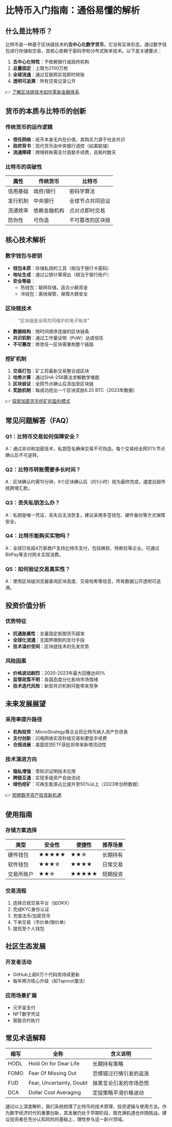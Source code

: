 # 比特币入门指南：通俗易懂的解析

## 什么是比特币？

比特币是一种基于区块链技术的**去中心化数字货币**。它没有实体形态，通过数字钱包进行存储和交易，其核心依赖于密码学和分布式账本技术。以下是关键要点：

1. **去中心化特性**：不依赖银行或政府机构
2. **总量固定**：上限为2100万枚
3. **全球流通**：通过互联网实现即时转账
4. **透明可追溯**：所有交易记录公开

👉 [了解区块链技术如何革新金融体系](https://bit.ly/okx_welcome)

## 货币的本质与比特币的创新

### 传统货币的运作逻辑
- **信任网络**：纸币本身无内在价值，其购买力源于社会共识
- **政府背书**：现代货币由中央银行调控（如美联储）
- **流通障碍**：跨境转账需支付高额手续费，且耗时数天

### 比特币的突破性
| 属性          | 传统货币           | 比特币                |
|---------------|--------------------|-----------------------|
| 信用基础      | 政府/银行          | 密码学算法            |
| 发行机制      | 中央银行           | 全球节点共同验证      |
| 流通效率      | 依赖金融机构       | 点对点即时交易        |
| 防伪性        | 可伪造             | 不可篡改的区块链      |

## 核心技术解析

### 数字钱包与密钥
- **钱包本质**：存储私钥的工具（相当于银行卡密码）
- **地址生成**：通过公钥计算得出（相当于银行账户）
- **安全等级**：
  - 热钱包：联网存储，适合小额资金
  - 冷钱包：离线保管，保障大额安全

### 区块链技术
> "区块链是全网共同维护的电子账本"

- **数据结构**：按时间顺序连接的区块链条
- **共识机制**：通过工作量证明（PoW）达成信任
- **不可篡改**：修改任一区块需重构整个链路

### 挖矿机制
1. **交易打包**：矿工将最新交易整合成区块
2. **哈希计算**：通过SHA-256算法求解数学难题
3. **区块验证**：全网节点确认后添加至区块链
4. **奖励机制**：每成功挖出一个区块奖励6.25 BTC（2023年数据）

👉 [探索加密货币挖矿的盈利模式](https://bit.ly/okx_welcome)

## 常见问题解答（FAQ）

### Q1：比特币交易如何保障安全？
A：通过非对称加密技术，私钥签名确保交易不可伪造。每个交易经全网51%节点确认后不可逆转。

### Q2：比特币转账需要多长时间？
A：区块确认约需10分钟，6个区块确认后（约1小时）视为最终完成，速度远超传统跨境汇款。

### Q3：丢失私钥怎么办？
A：私钥是唯一凭证，丢失后无法恢复。建议采用多签钱包、硬件备份等方式保障安全。

### Q4：比特币能购买实物吗？
A：全球已有超4万家商户支持比特币支付，包括微软、特斯拉等企业。可通过BitPay等支付网关实现消费。

### Q5：如何验证交易真实性？
A：使用区块链浏览器查询区块高度、交易哈希等信息，所有数据公开透明可追溯。

## 投资价值分析

### 优势特征
- **抗通胀属性**：总量固定抵御货币超发
- **全球化流通**：无国界限制的支付手段
- **技术溢价空间**：区块链技术的先发优势

### 风险因素
- **价格波动剧烈**：2020-2023年最大回撤达80%
- **监管政策不明**：各国态度分化影响市场情绪
- **技术迭代风险**：新型共识机制可能带来竞争

## 未来发展展望

### 采用率提升路径
- **机构投资**：MicroStrategy等企业将比特币纳入资产负债表
- **支付创新**：闪电网络实现秒级交易和更低手续费
- **合规进展**：美国现货ETF获批将带来新增流动性

### 技术演进方向
- **隐私增强**：零知识证明技术应用
- **跨链互通**：实现多链资产自由流动
- **绿色挖矿**：可再生能源占比提升至50%以上（2023年剑桥数据）

👉 [把握数字资产投资新机遇](https://bit.ly/okx_welcome)

## 使用指南

### 存储方案选择
| 类型       | 安全性 | 便捷性 | 推荐场景         |
|------------|--------|--------|------------------|
| 硬件钱包   | ★★★★★ | ★★☆    | 长期持有         |
| 软件钱包   | ★★★☆   | ★★★★   | 日常交易         |
| 交易所账户 | ★★☆    | ★★★★★ | 短期投资         |

### 交易流程
1. 选择合规交易平台（如OKX）
2. 完成KYC身份认证
3. 充值法币/加密货币
4. 下单交易（市价单/限价单）
5. 提现至个人钱包

## 社区生态发展

### 开发者活动
- GitHub上超6万个代码库持续更新
- 每年两次核心升级（如Taproot激活）

### 应用场景扩展
- 元宇宙支付
- NFT数字凭证
- 智能合约执行

## 常见术语解释
| 缩写 | 全称                  | 含义说明                 |
|------|-----------------------|--------------------------|
| HODL | Hold On for Dear Life | 长期持有策略             |
| FOMO | Fear Of Missing Out   | 恐惧错过行情引发的追涨   |
| FUD  | Fear, Uncertainty, Doubt | 抹黑言论引发的市场恐慌 |
| DCA  | Dollar Cost Averaging | 定投策略平滑价格波动     |

通过以上深度解析，我们系统梳理了比特币的技术原理、投资逻辑与使用方法。作为数字经济时代的重要创新，其发展仍处于早期阶段，既充满机遇也伴随挑战。建议投资者在充分认知风险的基础上，理性参与这一新兴领域。